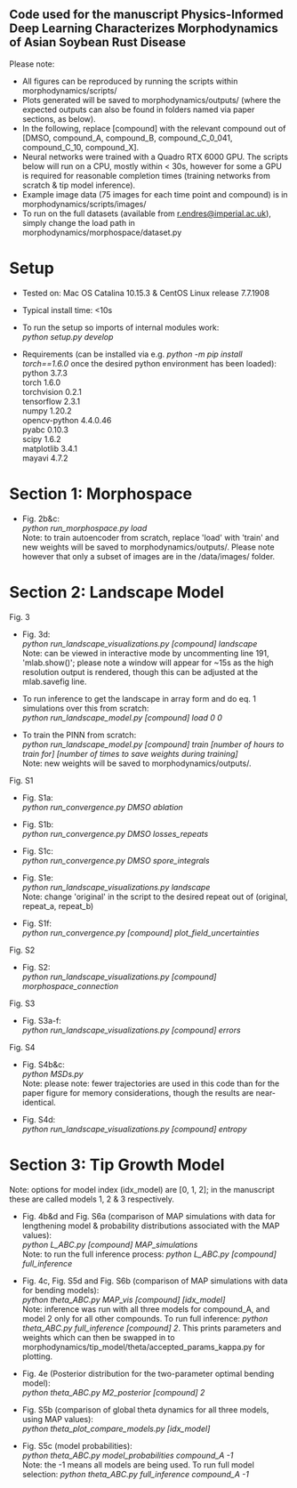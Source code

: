 ## Code used for the manuscript Physics-Informed Deep Learning Characterizes Morphodynamics of Asian Soybean Rust Disease


Please note:
- All figures can be reproduced by running the scripts within morphodynamics/scripts/
- Plots generated will be saved to morphodynamics/outputs/ (where the expected outputs can also be found in folders named via paper sections, as below).
- In the following, replace [compound] with the relevant compound out of [DMSO, compound_A, compound_B, compound_C_0_041, compound_C_10, compound_X].  
- Neural networks were trained with a Quadro RTX 6000 GPU. The scripts below will run on a CPU, mostly within < 30s, however for some a GPU is required for reasonable completion times (training networks from scratch & tip model inference).
- Example image data (75 images for each time point and compound) is in morphodynamics/scripts/images/
- To run on the full datasets (available from r.endres@imperial.ac.uk), simply change the load path in morphodynamics/morphospace/dataset.py




# Setup

- Tested on: Mac OS Catalina 10.15.3 & CentOS Linux release 7.7.1908
- Typical install time: <10s

- To run the setup so imports of internal modules work:    
*python setup.py develop*

- Requirements (can be installed via e.g. *python -m pip install torch==1.6.0* once the desired python environment has been loaded):     
python 3.7.3      
torch 1.6.0    
torchvision 0.2.1    
tensorflow 2.3.1  
numpy 1.20.2  
opencv-python 4.4.0.46  
pyabc 0.10.3  
scipy 1.6.2  
matplotlib 3.4.1  
mayavi 4.7.2  






# Section 1: Morphospace


- Fig. 2b&c:   
*python run_morphospace.py load*    
Note: to train autoencoder from scratch, replace 'load' with 'train' and new weights will be saved to morphodynamics/outputs/. Please note however that only a subset of images are in the /data/images/ folder.



# Section 2: Landscape Model

Fig. 3

- Fig. 3d:  
*python run_landscape_visualizations.py [compound] landscape*   
Note: can be viewed in interactive mode by uncommenting line 191, 'mlab.show()'; please note a window will appear for ~15s as the high resolution output is rendered, though this can be adjusted at the mlab.savefig line.

- To run inference to get the landscape in array form and do eq. 1 simulations over this from scratch:    
*python run_landscape_model.py [compound] load 0 0*

- To train the PINN from scratch:  
*python run_landscape_model.py [compound] train [number of hours to train for] [number of times to save weights during training]*   
Note: new weights will be saved to morphodynamics/outputs/.

Fig. S1

- Fig. S1a:  
*python run_convergence.py DMSO ablation*   

- Fig. S1b:  
*python run_convergence.py DMSO losses_repeats*  

- Fig. S1c:  
*python run_convergence.py DMSO spore_integrals*  

- Fig. S1e:  
*python run_landscape_visualizations.py landscape*  
Note: change 'original' in the script to the desired repeat out of (original, repeat_a, repeat_b)

- Fig. S1f:  
*python run_convergence.py [compound] plot_field_uncertainties*  

Fig. S2

- Fig. S2:  
*python run_landscape_visualizations.py [compound] morphospace_connection*  

Fig. S3

- Fig. S3a-f:  
*python run_landscape_visualizations.py [compound] errors*

Fig. S4

- Fig. S4b&c:  
*python MSDs.py*   
Note: please note: fewer trajectories are used in this code than for the paper figure for memory considerations, though the results are near-identical.

- Fig. S4d:  
*python run_landscape_visualizations.py [compound] entropy*  











# Section 3: Tip Growth Model

Note: options for model index (idx_model) are [0, 1, 2]; in the manuscript these are called models 1, 2 & 3 respectively.

- Fig. 4b&d and Fig. S6a (comparison of MAP simulations with data for lengthening model & probability distributions associated with the MAP values):  
*python L_ABC.py [compound] MAP_simulations*    
Note: to run the full inference process: *python L_ABC.py [compound] full_inference*

- Fig. 4c, Fig. S5d and Fig. S6b (comparison of MAP simulations with data for bending models):  
*python theta_ABC.py MAP_vis [compound] [idx_model]*    
Note: inference was run with all three models for compound_A, and model 2 only for all other compounds. To run full inference: *python theta_ABC.py full_inference [compound] 2*. This prints parameters and weights which can then be swapped in to morphodynamics/tip_model/theta/accepted_params_kappa.py for plotting.

- Fig. 4e (Posterior distribution for the two-parameter optimal bending model):  
*python theta_ABC.py M2_posterior [compound] 2*

- Fig. S5b (comparison of global theta dynamics for all three models, using MAP values):  
*python theta_plot_compare_models.py [idx_model]*

- Fig. S5c (model probabilities):  
*python theta_ABC.py model_probabilities compound_A -1*   
Note: the -1 means all models are being used. To run full model selection: *python theta_ABC.py full_inference compound_A -1*
